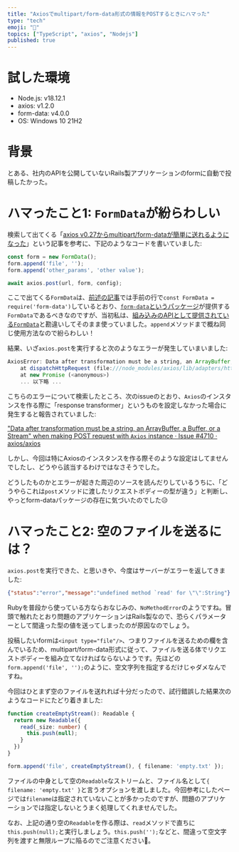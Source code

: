 ```yaml
---
title: "Axiosでmultipart/form-data形式の情報をPOSTするときにハマった"
type: "tech"
emoji: "📮"
topics: ["TypeScript", "axios", "Nodejs"]
published: true
---
```


# 試した環境

- Node.js: v18.12.1
- axios: v1.2.0
- form-data: v4.0.0
- OS: Windows 10 21H2

# 背景

とある、社内のAPIを公開していないRails製アプリケーションのformに自動で投稿したかった。

# ハマったこと1: `FormData`が紛らわしい

検索して出てくる「[axios v0.27からmultipart/form-dataが簡単に送れるようになった](https://qiita.com/the_red/items/b5668ee9d3bcc5ff0adf)」という記事を参考に、下記のようなコードを書いていました:

```typescript
const form = new FormData();
form.append('file', '');
form.append('other_params', 'other value');

await axios.post(url, form, config);
```

ここで出てくる`FormData`は、[前述の記事](https://qiita.com/the_red/items/b5668ee9d3bcc5ff0adf)では手前の行で`const FormData = require('form-data')`しているとおり、[`form-data`というパッケージ](https://www.npmjs.com/package/form-data)が提供する`FormData`であるべきなのですが、当初私は、[組み込みのAPIとして提供されている`FormData`](https://developer.mozilla.org/ja/docs/Web/API/FormData/FormData)と勘違いしてそのまま使っていました。`append`メソッドまで概ね同じ使用方法なので紛らわしい！

結果、いざ`axios.post`を実行すると次のようなエラーが発生していまいました:

```javascript
AxiosError: Data after transformation must be a string, an ArrayBuffer, a Buffer, or a Stream
    at dispatchHttpRequest (file:///node_modules/axios/lib/adapters/http.js:246:23)
    at new Promise (<anonymous>)
    ... 以下略 ...
```

こちらのエラーについて検索したところ、次のissueのとおり、`Axios`のインスタンスを作る際に「response transformer」というものを設定しなかった場合に発生すると報告されていました:

["Data after transformation must be a string, an ArrayBuffer, a Buffer, or a Stream" when making POST request with `Axios` instance · Issue #4710 · axios/axios](https://github.com/axios/axios/issues/4710)

しかし、今回は特にAxiosのインスタンスを作る際そのような設定はしてませんでしたし、どうやら該当するわけではなさそうでした。

どうしたものかとエラーが起きた周辺のソースを読んだりしているうちに、「どうやらこれは`post`メソッドに渡したリクエストボディーの型が違う」と判断し、やっとform-dataパッケージの存在に気づいたのでした😥

# ハマったこと2: 空のファイルを送るには？

`axios.post`を実行できた、と思いきや、今度はサーバーがエラーを返してきました:

```json
{"status":"error","message":"undefined method `read' for \"\":String"}
```

Rubyを普段から使っている方ならおなじみの、`NoMethodError`のようですね。冒頭で触れたとおり問題のアプリケーションはRails製なので、恐らくパラメーターとして間違った型の値を送ってしまったのが原因なのでしょう。

投稿したいformは`<input type="file"/>`、つまりファイルを送るための欄を含んでいるため、multipart/form-data形式に従って、ファイルを送る体でリクエストボディーを組み立てなければならないようです。先ほどの`form.append('file', '');`のように、空文字列を指定するだけじゃダメなんですね。

今回はひとまず空のファイルを送れれば十分だったので、試行錯誤した結果次のようなコードにたどり着きました:

```typescript
function createEmptyStream(): Readable {
  return new Readable({
    read(_size: number) {
      this.push(null);
    }
  })
}

form.append('file', createEmptyStream(), { filename: 'empty.txt' });
```

ファイルの中身として空の`Readable`なストリームと、ファイル名として`{ filename: 'empty.txt' }`と言うオプションを渡しました。今回参考にしたページでは`filename`は指定されていないことが多かったのですが、問題のアプリケーションでは指定しないとうまく処理してくれませんでした。

なお、上記の通り空の`Readable`を作る際は、`read`メソッドで直ちに`this.push(null);`と実行しましょう。`this.push('');`などと、間違って空文字列を渡すと無限ループに陥るのでご注意ください🔁。
